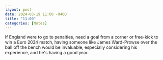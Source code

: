 ```yaml
---
layout: post
date: 2024-03-19 11:00 -0400
title: "11:00"
categories: [Notes]
---
```


If England were to go to penalties, need a goal from a corner or free-kick to win a Euro 2024 match, having someone like James Ward-Prowse over the ball off the bench would be invaluable, especially considering his experience, and he's having a good year.